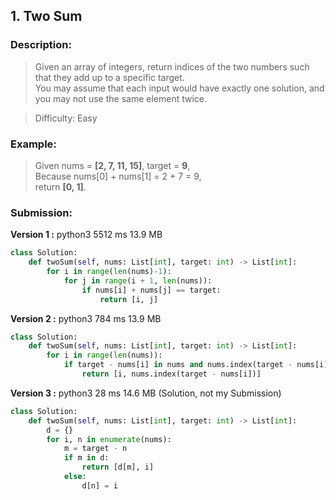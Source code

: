 ## 1. Two Sum

### Description: 
>Given an array of integers, return indices of the two numbers such that they add up to a specific target.  
You may assume that each input would have exactly one solution, and you may not use the same element twice.  

>Difficulty:    Easy

### Example:  
>Given nums = **[2, 7, 11, 15]**, target = **9**,  
Because nums[0] + nums[1] = 2 + 7 = 9,    
return **[0, 1]**.

### Submission:

**Version 1 :** python3 5512 ms 13.9 MB
```python
class Solution:
    def twoSum(self, nums: List[int], target: int) -> List[int]:
        for i in range(len(nums)-1):
            for j in range(i + 1, len(nums)):
                if nums[i] + nums[j] == target:
                    return [i, j]
```
**Version 2 :** python3 784 ms	13.9 MB
```python
class Solution:
    def twoSum(self, nums: List[int], target: int) -> List[int]:
        for i in range(len(nums)):
            if target - nums[i] in nums and nums.index(target - nums[i]) != i:
                return [i, nums.index(target - nums[i])]
```              
**Version 3 :** python3 28 ms	14.6 MB (Solution, not my Submission)
```python
class Solution:
    def twoSum(self, nums: List[int], target: int) -> List[int]:
        d = {}
        for i, n in enumerate(nums):
            m = target - n
            if m in d:
                return [d[m], i]
            else:
                d[n] = i
```
